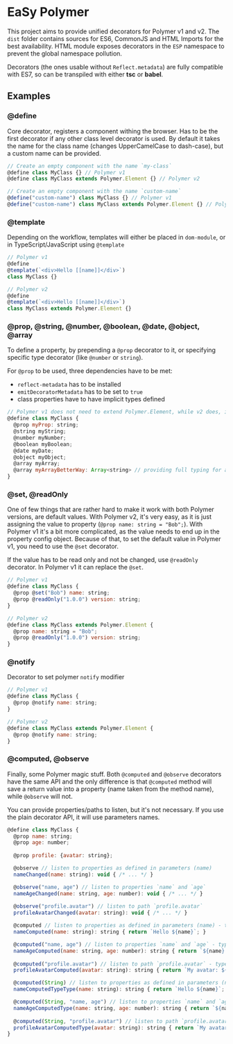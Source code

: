 # EaSy Polymer
This project aims to provide unified decorators for Polymer v1 and v2. The `dist` folder contains sources for ES6,
CommonJS and HTML Imports for the best availability. HTML module exposes decorators in the `ESP` namespace to prevent
the global namespace pollution.

Decorators (the ones usable without `Reflect.metadata`) are fully compatible
with ES7, so can be transpiled with either **tsc** or **babel**.

## Examples

### @define
Core decorator, registers a component withing the browser. Has to be the first decorator if any other class level
decorator is used. By default it takes the name for the class name (changes UpperCamelCase to dash-case), but a custom
name can be provided.
```JavaScript
// Create an empty component with the name `my-class`
@define class MyClass {} // Polymer v1
@define class MyClass extends Polymer.Element {} // Polymer v2

// Create an empty component with the name `custom-name`
@define("custom-name") class MyClass {} // Polymer v1
@define("custom-name") class MyClass extends Polymer.Element {} // Polymer v2
```

### @template
Depending on the workflow, templates will either be placed in `dom-module`, or in TypeScript/JavaScript using
`@template`
```JavaScript
// Polymer v1
@define
@template(`<div>Hello [[name]]</div>`)
class MyClass {}

// Polymer v2
@define
@template(`<div>Hello [[name]]</div>`)
class MyClass extends Polymer.Element {}
```

### @prop, @string, @number, @boolean, @date, @object, @array
To define a property, by prepending a `@prop` decorator to it, or specifying specific type decorator (like `@number` or
`string`).

For `@prop` to be used, three dependencies have to be met:
* `reflect-metadata` has to be installed
* `emitDecoratorMetadata` has to be set to `true`
* class properties have to have implicit types defined
```JavaScript
// Polymer v1 does not need to extend Polymer.Element, while v2 does, in this case as well
@define class MyClass {
  @prop myProp: string;
  @string myString;
  @number myNumber;
  @boolean myBoolean;
  @date myDate;
  @object myObject;
  @array myArray;
  @array myArrayBetterWay: Array<string> // providing full typing for arrays
}
```

### @set, @readOnly
One of few things that are rather hard to make it work with both Polymer versions, are default values. With Polymer v2,
it's very easy, as it is just assigning the value to property (`@prop name: string = "Bob";`). With Polymer v1 it's
a bit more complicated, as the value needs to end up in the property config object. Because of that, to set the default
value in Polymer v1, you need to use the `@set` decorator.

If the value has to be read only and not be changed, use `@readOnly` decorator. In Polymer v1 it can replace the `@set`.
```JavaScript
// Polymer v1
@define class MyClass {
  @prop @set("Bob") name: string;
  @prop @readOnly("1.0.0") version: string;
}

// Polymer v2
@define class MyClass extends Polymer.Element {
  @prop name: string = "Bob";
  @prop @readOnly("1.0.0") version: string;
}
```

### @notify
Decorator to set polymer `notify` modifier
```JavaScript
// Polymer v1
@define class MyClass {
  @prop @notify name: string;
}

// Polymer v2
@define class MyClass extends Polymer.Element {
  @prop @notify name: string;
}
```

### @computed, @observe
Finally, some Polymer magic stuff. Both `@computed` and `@observe` decorators have the same API and the only difference
is that `@computed` method will save a return value into a property (name taken from the method name), while `@observe`
will not.

You can provide properties/paths to listen, but it's not necessary. If you use the plain decorator API, it will use
parameters names.

```JavaScript
@define class MyClass {
  @prop name: string;
  @prop age: number;
  
  @prop profile: {avatar: string};

  @observe // listen to properties as defined in parameters (name)
  nameChanged(name: string): void { /* ... */ }

  @observe("name, age") // listen to properties `name` and `age`
  nameAgeChanged(name: string, age: number): void { /* ... */ }
  
  @observe("profile.avatar") // listen to path `profile.avatar`
  profileAvatarChanged(avatar: string): void { /* ... */ }

  @computed // listen to properties as defined in parameters (name) - type fetched from Reflect metadata
  nameComputed(name: string): string { return `Hello ${name}`; }

  @computed("name, age") // listen to properties `name` and `age` - type fetched from Reflect metadata
  nameAgeComputed(name: string, age: number): string { return `${name} is ${age} years old`; }
  
  @computed("profile.avatar") // listen to path `profile.avatar` - type fetched from Reflect metadata
  profileAvatarComputed(avatar: string): string { return `My avatar: ${avatar}`; }

  @computed(String) // listen to properties as defined in parameters (name) - type provided in decorator
  nameComputedTypeType(name: string): string { return `Hello ${name}`; }

  @computed(String, "name, age") // listen to properties `name` and `age` - type provided in decorator
  nameAgeComputedType(name: string, age: number): string { return `${name} is ${age} years old`; }
  
  @computed(String, "profile.avatar") // listen to path `profile.avatar` - type provided in decorator
  profileAvatarComputedType(avatar: string): string { return `My avatar: ${avatar}`; }
}
```
